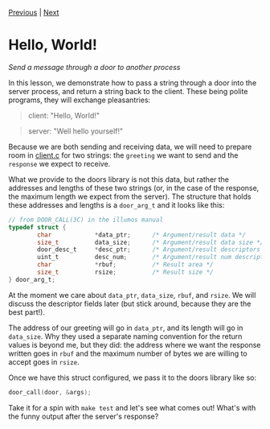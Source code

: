 [Previous](.././40_knock_knock/README.md) | [Next](.././A0_return_sizes/README.md)

# Hello, World!
*Send a message through a door to another process*

In this lesson, we demonstrate how to pass a string through a door into the
server process, and return a string back to the client. These being polite
programs, they will exchange pleasantries:

> client: "Hello, World!"

> server: "Well hello yourself!"

Because we are both sending and receiving data, we will need to prepare room
in [client.c](client.c) for two strings: the `greeting` we want to send and
the `response` we expect to receive.

What we provide to the doors library is not this data, but rather the
addresses and lengths of these two strings (or, in the case of the response,
the maximum length we expect from the server). The structure that holds these
addresses and lengths is a `door_arg_t` and it looks like this:

```c
// from DOOR_CALL(3C) in the illumos manual
typedef struct {
        char            *data_ptr;      /* Argument/result data */
        size_t          data_size;      /* Argument/result data size */
        door_desc_t     *desc_ptr;      /* Argument/result descriptors */
        uint_t          desc_num;       /* Argument/result num descriptors */
        char            *rbuf;          /* Result area */
        size_t          rsize;          /* Result size */
} door_arg_t;
```

At the moment we care about `data_ptr`, `data_size`, `rbuf`, and `rsize`. We
will discuss the descriptor fields later (but stick around, because they are
the best part!).

The address of our greeting will go in `data_ptr`, and its length will go in
`data_size`. Why they used a separate naming convention for the return values
is beyond me, but they did: the address where we want the response written
goes in `rbuf` and the maximum number of bytes we are willing to accept goes
in `rsize`.

Once we have this struct configured, we pass it to the doors library like so:

```c
door_call(door, &args);
```

Take it for a spin with `make test` and let's see what comes out! What's with
the funny output after the server's response?
